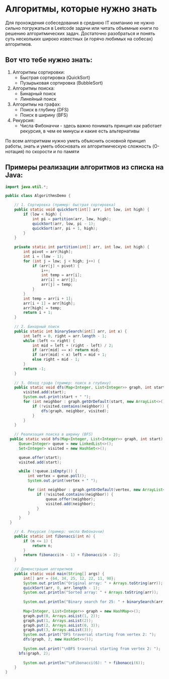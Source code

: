 # Алгоритмы, которые нужно знать

Для прохождения собеседования в среднюю IT компанию не нужно сильно погружаться в Leetcode задачи или читать объемные книги по решению алгоритмических задач. Достаточно разобраться и понять суть нескольких широко известных (и горячо любимых на собесах) алгоритмов.

## Вот что тебе нужно знать:

1. Алгоритмы сортировки:
    - Быстрая сортировка (QuickSort)
    - Пузырьковая сортировка (BubbleSort)
2. Алгоритмы поиска:
    - Бинарный поиск
    - Линейный поиск
3. Алгоритмы на графах:
    - Поиск в глубину (DFS)
    - Поиск в ширину (BFS)
4. Рекурсия:
    - Числа Фибоначчи - здесь важно понимать принцип как работает рекурсия, в чем ее минусы и какие есть альтернативы

По всем алгоритмам нужно уметь объяснить основной принцип работы, знать и уметь обосновать их алгоритмическую сложность (O-нотация) по скорости и по памяти

## Примеры реализации алгоритмов из списка на Java:

```java
import java.util.*;

public class AlgorithmsDemo {

	// 1. Сортировка (пример: быстрая сортировка)
	public static void quickSort(int[] arr, int low, int high) {
	    if (low < high) {
	        int pi = partition(arr, low, high);
	        quickSort(arr, low, pi - 1);
	        quickSort(arr, pi + 1, high);
	    }
	}
	
	private static int partition(int[] arr, int low, int high) {
	    int pivot = arr[high];
	    int i = (low - 1);
	    for (int j = low; j < high; j++) {
	        if (arr[j] < pivot) {
	            i++;
	            int temp = arr[i];
	            arr[i] = arr[j];
	            arr[j] = temp;
	        }
	    }
	    int temp = arr[i + 1];
	    arr[i + 1] = arr[high];
	    arr[high] = temp;
	    return i + 1;
	}
	
	// 2. Бинарный поиск
	public static int binarySearch(int[] arr, int x) {
	    int left = 0, right = arr.length - 1;
	    while (left <= right) {
	        int mid = left + (right - left) / 2;
	        if (arr[mid] == x) return mid;
	        if (arr[mid] < x) left = mid + 1;
	        else right = mid - 1;
	    }
	    return -1;
	}
	
	// 3. Обход графа (пример: поиск в глубину)
	public static void dfs(Map<Integer, List<Integer>> graph, int start, Set<Integer> visited) {
	    visited.add(start);
	    System.out.print(start + " ");
	    for (int neighbor : graph.getOrDefault(start, new ArrayList<>())) {
	        if (!visited.contains(neighbor)) {
	            dfs(graph, neighbor, visited);
	        }
	    }
	}
	
	// Реализация поиска в ширину (BFS)
  public static void bfs(Map<Integer, List<Integer>> graph, int start) {
      Queue<Integer> queue = new LinkedList<>();
      Set<Integer> visited = new HashSet<>();

      queue.offer(start);
      visited.add(start);

      while (!queue.isEmpty()) {
          int vertex = queue.poll();
          System.out.print(vertex + " ");

          for (int neighbor : graph.getOrDefault(vertex, new ArrayList<>())) {
              if (!visited.contains(neighbor)) {
                  queue.offer(neighbor);
                  visited.add(neighbor);
              }
          }
      }
  }

	// 4. Рекурсия (пример: числа Фибоначчи)
	public static int fibonacci(int n) {
	    if (n <= 1) {
	        return n;
	    }
	    return fibonacci(n - 1) + fibonacci(n - 2);
	}
	
	// Демонстрация алгоритмов
	public static void main(String[] args) {
	    int[] arr = {64, 34, 25, 12, 22, 11, 90};
	    System.out.println("Original array: " + Arrays.toString(arr));
	    quickSort(arr, 0, arr.length - 1);
	    System.out.println("Sorted array: " + Arrays.toString(arr));
	
	    System.out.println("Binary search for 25: " + binarySearch(arr, 25));
	
	    Map<Integer, List<Integer>> graph = new HashMap<>();
	    graph.put(0, Arrays.asList(1, 2));
	    graph.put(1, Arrays.asList(2));
	    graph.put(2, Arrays.asList(0, 3));
	    graph.put(3, Arrays.asList(3));
	    System.out.print("DFS traversal starting from vertex 2: ");
	    dfs(graph, 2, new HashSet<>());
	    
	    System.out.print("\nBFS traversal starting from vertex 2: ");
      bfs(graph, 2);
	
	    System.out.println("\nFibonacci(6): " + fibonacci(6));
	}
}
```